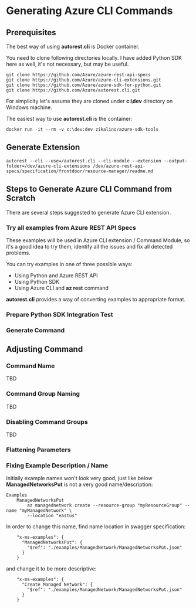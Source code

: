 # Generating Azure CLI Commands

## Prerequisites

The best way of using **autorest.cli** is Docker container.

You need to clone following directories locally. I have added Python SDK here as well, it's not necessary, but may be useful.

    git clone https://github.com/Azure/azure-rest-api-specs
    git clone https://github.com/Azure/azure-cli-extensions.git
    git clone https://github.com/Azure/azure-sdk-for-python.git
    git clone https://github.com/Azure/autorest.cli.git

For simplicity let's assume they are cloned under **c:\dev** directory on Windows machine.

The easiest way to use **autorest.cli** is the container:

    docker run -it --rm -v c:\dev:dev zikalino/azure-sdk-tools

## Generate Extension

    autorest --cli --use=/autorest.cli --cli-module --extension --output-folder=/dev/azure-cli-extensions /dev/azure-rest-api-specs/specification/frontdoor/resource-manager/readme.md

## Steps to Generate Azure CLI Command from Scratch

There are several steps suggested to generate Azure CLI extension.

### Try all examples from Azure REST API Specs

These examples will be used in Azure CLI extension / Command Module, so it's a good idea to try them, identify all the issues and fix all detected problems.

You can try examples in one of three possible ways:
- Using Python and Azure REST API
- Using Python SDK
- Using Azure CLI and **az rest** command

**autorest.cli** provides a way of converting examples to appropriate format.

### Prepare Python SDK Integration Test

### Generate Command

## Adjusting Command

### Command Name

TBD

### Command Group Naming

TBD

### Disabling Command Groups

TBD

### Flattening Parameters

### Fixing Example Description / Name

Initially example names won't look very good, just like below **ManagedNetworksPut** is not a very good name/description:

    Examples
        ManagedNetworksPut
            az managednetwork create --resource-group "myResourceGroup" --name "myManagedNetwork" \
            --location "eastus"

In order to change this name, find name location in swagger specification:

        "x-ms-examples": {
          "ManagedNetworksPut": {
            "$ref": "./examples/ManagedNetwork/ManagedNetworksPut.json"
          }
        }

and change it to be more descriptive:

        "x-ms-examples": {
          "Create Managed Network": {
            "$ref": "./examples/ManagedNetwork/ManagedNetworksPut.json"
          }
        }


